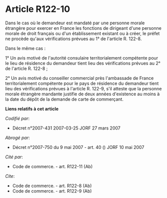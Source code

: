 # Article R122-10

Dans le cas où le demandeur est mandaté par une personne morale étrangère pour exercer en France les fonctions de dirigeant
d'une personne morale de droit français ou d'un établissement existant ou à créer, le préfet ne procède qu'aux vérifications
prévues au 1° de l'article R. 122-8.

Dans le même cas :

1° Un avis motivé de l'autorité consulaire territorialement compétente pour le lieu de résidence du demandeur tient lieu des
vérifications prévues au 2° de l'article R. 122-8 ;

2° Un avis motivé du conseiller commercial près l'ambassade de France territorialement compétente pour le pays de résidence
du demandeur tient lieu des vérifications prévues à l'article R. 122-9, s'il atteste que la personne morale étrangère
mandante justifie de deux années d'existence au moins à la date du dépôt de la demande de carte de commerçant.

**Liens relatifs à cet article**

_Codifié par_:

  - Décret n°2007-431 2007-03-25 JORF 27 mars 2007

_Abrogé par_:

  - Décret n°2007-750 du 9 mai 2007 - art. 40 () JORF 10 mai 2007

_Cité par_:

  - Code de commerce. - art. R122-11 (Ab)

_Cite_:

  - Code de commerce. - art. R122-8 (Ab)
  - Code de commerce. - art. R122-9 (Ab)
